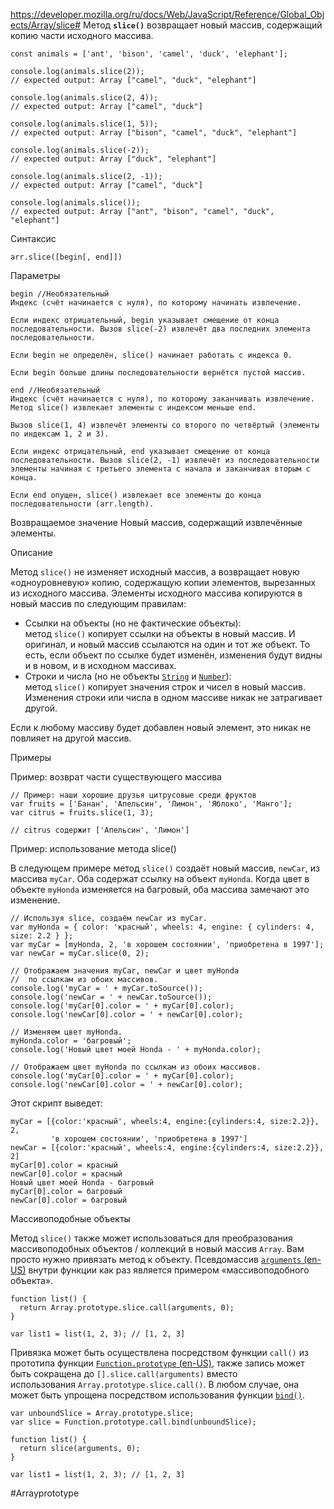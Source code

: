 https://developer.mozilla.org/ru/docs/Web/JavaScript/Reference/Global_Objects/Array/slice#
Метод **`slice()`** возвращает новый массив, содержащий копию части исходного массива.

```
const animals = ['ant', 'bison', 'camel', 'duck', 'elephant'];

console.log(animals.slice(2));
// expected output: Array ["camel", "duck", "elephant"]

console.log(animals.slice(2, 4));
// expected output: Array ["camel", "duck"]

console.log(animals.slice(1, 5));
// expected output: Array ["bison", "camel", "duck", "elephant"]

console.log(animals.slice(-2));
// expected output: Array ["duck", "elephant"]

console.log(animals.slice(2, -1));
// expected output: Array ["camel", "duck"]

console.log(animals.slice());
// expected output: Array ["ant", "bison", "camel", "duck", "elephant"]
```

Синтаксис
```
arr.slice([begin[, end]])
```

Параметры
```
begin //Необязательный
Индекс (счёт начинается с нуля), по которому начинать извлечение.

Если индекс отрицательный, begin указывает смещение от конца последовательности. Вызов slice(-2) извлечёт два последних элемента последовательности.

Если begin не определён, slice() начинает работать с индекса 0.

Если begin больше длины последовательности вернётся пустой массив.
```

```
end //Необязательный
Индекс (счёт начинается с нуля), по которому заканчивать извлечение. Метод slice() извлекает элементы с индексом меньше end.

Вызов slice(1, 4) извлечёт элементы со второго по четвёртый (элементы по индексам 1, 2 и 3).

Если индекс отрицательный, end указывает смещение от конца последовательности. Вызов slice(2, -1) извлечёт из последовательности элементы начиная с третьего элемента с начала и заканчивая вторым с конца.

Если end опущен, slice() извлекает все элементы до конца последовательности (arr.length).
```

Возвращаемое значение
Новый массив, содержащий извлечённые элементы.

Описание

Метод `slice()` не изменяет исходный массив, а возвращает новую «одноуровневую» копию, содержащую копии элементов, вырезанных из исходного массива. Элементы исходного массива копируются в новый массив по следующим правилам:

-   Ссылки на объекты (но не фактические объекты): метод `slice()` копирует ссылки на объекты в новый массив. И оригинал, и новый массив ссылаются на один и тот же объект. То есть, если объект по ссылке будет изменён, изменения будут видны и в новом, и в исходном массивах.
-   Строки и числа (но не объекты [`String`](https://developer.mozilla.org/ru/docs/Web/JavaScript/Reference/Global_Objects/String) и [`Number`](https://developer.mozilla.org/ru/docs/Web/JavaScript/Reference/Global_Objects/Number)): метод `slice()` копирует значения строк и чисел в новый массив. Изменения строки или числа в одном массиве никак не затрагивает другой.

Если к любому массиву будет добавлен новый элемент, это никак не повлияет на другой массив.

Примеры

Пример: возврат части существующего массива

```
// Пример: наши хорошие друзья цитрусовые среди фруктов
var fruits = ['Банан', 'Апельсин', 'Лимон', 'Яблоко', 'Манго'];
var citrus = fruits.slice(1, 3);

// citrus содержит ['Апельсин', 'Лимон']
```

Пример: использование метода slice()

В следующем примере метод `slice()` создаёт новый массив, `newCar`, из массива `myCar`. Оба содержат ссылку на объект `myHonda`. Когда цвет в объекте `myHonda` изменяется на багровый, оба массива замечают это изменение.
```
// Используя slice, создаём newCar из myCar.
var myHonda = { color: 'красный', wheels: 4, engine: { cylinders: 4, size: 2.2 } };
var myCar = [myHonda, 2, 'в хорошем состоянии', 'приобретена в 1997'];
var newCar = myCar.slice(0, 2);

// Отображаем значения myCar, newCar и цвет myHonda
//  по ссылкам из обоих массивов.
console.log('myCar = ' + myCar.toSource());
console.log('newCar = ' + newCar.toSource());
console.log('myCar[0].color = ' + myCar[0].color);
console.log('newCar[0].color = ' + newCar[0].color);

// Изменяем цвет myHonda.
myHonda.color = 'багровый';
console.log('Новый цвет моей Honda - ' + myHonda.color);

// Отображаем цвет myHonda по ссылкам из обоих массивов.
console.log('myCar[0].color = ' + myCar[0].color);
console.log('newCar[0].color = ' + newCar[0].color);
```

Этот скрипт выведет:
```
myCar = [{color:'красный', wheels:4, engine:{cylinders:4, size:2.2}}, 2,
         'в хорошем состоянии', 'приобретена в 1997']
newCar = [{color:'красный', wheels:4, engine:{cylinders:4, size:2.2}}, 2]
myCar[0].color = красный
newCar[0].color = красный
Новый цвет моей Honda - багровый
myCar[0].color = багровый
newCar[0].color = багровый
```

Массивоподобные объекты

Метод `slice()` также может использоваться для преобразования массивоподобных объектов / коллекций в новый массив `Array`. Вам просто нужно привязать метод к объекту. Псевдомассив [`arguments` (en-US)](https://developer.mozilla.org/en-US/docs/Web/JavaScript/Reference/Functions/arguments "Currently only available in English (US)") внутри функции как раз является примером «массивоподобного объекта».
```
function list() {
  return Array.prototype.slice.call(arguments, 0);
}

var list1 = list(1, 2, 3); // [1, 2, 3]
```

Привязка может быть осуществлена посредством функции `call()` из прототипа функции [`Function.prototype` (en-US)](https://developer.mozilla.org/en-US/docs/Web/JavaScript/Reference/Global_Objects/Function/prototype "Currently only available in English (US)"), также запись может быть сокращена до `[].slice.call(arguments)` вместо использования `Array.prototype.slice.call()`. В любом случае, она может быть упрощена посредством использования функции [`bind()`](https://developer.mozilla.org/ru/docs/Web/JavaScript/Reference/Global_Objects/Function/bind).

```
var unboundSlice = Array.prototype.slice;
var slice = Function.prototype.call.bind(unboundSlice);

function list() {
  return slice(arguments, 0);
}

var list1 = list(1, 2, 3); // [1, 2, 3]
```

#Arrayprototype